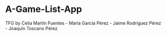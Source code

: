 # A-Game-List-App
TFG by Celia Martín Fuentes - María García Pérez - Jaime Rodríguez Pérez - Joaquín Toscano Pérez
